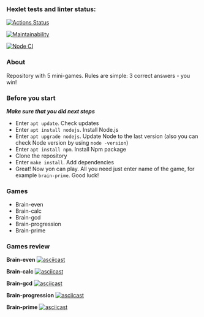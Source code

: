 ### Hexlet tests and linter status:
[![Actions Status](https://github.com/Nikitereh/frontend-project-lvl1/workflows/hexlet-check/badge.svg)](https://github.com/Nikitereh/frontend-project-lvl1/actions)

[![Maintainability](https://api.codeclimate.com/v1/badges/a99a88d28ad37a79dbf6/maintainability)](https://codeclimate.com/github/Nikitereh/frontend-project-lvl1)

[![Node CI](https://github.com/Nikitereh/frontend-project-lvl1/actions/workflows/nodejs.yml/badge.svg)](https://github.com/Nikitereh/frontend-project-lvl1/actions/workflows/nodejs.yml)

### About

Repository with 5 mini-games. Rules are simple: 3 correct answers - you win!

### Before you start

***Make sure that you did next steps***

- Enter `apt update`. Check updates
- Enter `apt install nodejs`. Install Node.js
- Enter `apt upgrade nodejs`. Update Node to the last version (also you can check Node version by using `node -version`)
- Enter `apt install npm`. Install Npm package
- Clone the repository
- Enter `make install`. Add dependencies
- Great! Now yon can play. All you need just enter name of the game, for example `brain-prime`. Good luck!

### Games

- Brain-even
- Brain-calc
- Brain-gcd
- Brain-progression
- Brain-prime

### Games review

**Brain-even**
[![asciicast](https://asciinema.org/a/cDuRIAO1IVpFH85IUPr8SUOBw.svg)](https://asciinema.org/a/cDuRIAO1IVpFH85IUPr8SUOBw)

**Brain-calc**
[![asciicast](https://asciinema.org/a/0lA6r0Q7bs5nBG8Tp0EtYTiKJ.svg)](https://asciinema.org/a/0lA6r0Q7bs5nBG8Tp0EtYTiKJ)

**Brain-gcd**
[![asciicast](https://asciinema.org/a/1pBZ8S4oikgMsqJAnV00IjtOQ.svg)](https://asciinema.org/a/1pBZ8S4oikgMsqJAnV00IjtOQ)

**Brain-progression**
[![asciicast](https://asciinema.org/a/m0jDHA4CCYEf36Aayb4NBcTfn.svg)](https://asciinema.org/a/m0jDHA4CCYEf36Aayb4NBcTfn)

**Brain-prime**
[![asciicast](https://asciinema.org/a/XWHdVWLqvXPwDKyC46F5XHd1q.svg)](https://asciinema.org/a/XWHdVWLqvXPwDKyC46F5XHd1q)

